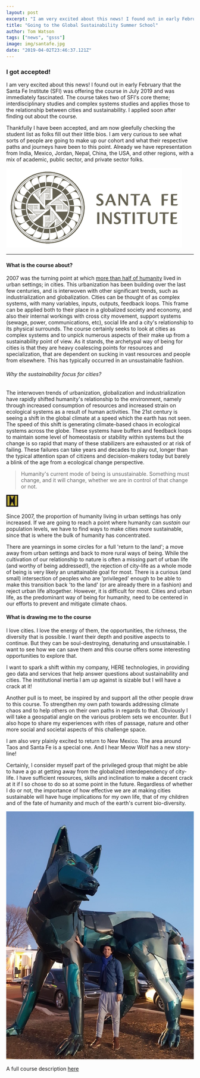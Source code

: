 ```yaml
---
layout: post
excerpt: "I am very excited about this news! I found out in early February that the Santa Fe Institute (SFI) was offering the course in July 2019 and was immediately fascinated."
title: "Going to the Global Sustainability Summer School"
author: Tom Watson
tags: ["news", "gsss"]
image: img/santafe.jpg
date: "2019-04-02T23:46:37.121Z"
---
```


### I got accepted!

I am very excited about this news! I found out in early February that the Santa Fe Institute (SFI) was offering the course in July 2019 and was immediately fascinated. The course takes two of SFI's core theme; interdisciplinary studies and complex systems studies and applies those to the relationship between cities and sustainability. I applied soon after finding out about the course.

Thankfully I have been accepted, and am now gleefully checking the student list as folks fill out their little bios. I am very curious to see what sorts of people are going to make up our cohort and what their respective paths and journeys have been to this point. Already we have representation from India, Mexico, Jordan, Nepal, China, the USA, and other regions, with a mix of academic, public sector, and private sector folks.

![break](img/SFI_logo.png)

---

#### What is the course about?

2007 was the turning point at which [more than half of humanity](https://theconversation.com/the-worlds-urban-population-is-growing-so-how-can-cities-plan-for-migrants-49931) lived in urban settings; in cities. This urbanization has been building over the last few centuries, and is interwoven with other significant trends, such as industrialization and globalization. Cities can be thought of as complex systems, with many variables, inputs, outputs, feedback loops. This frame can be applied both to their place in a globalized society and economy, and also their internal workings with cross city movement, support systems (sewage, power, communications, etc), social life and a city's relationship to its physical surrounds. The course certainly seeks to look at cities as complex systems and to unpick numerous aspects of their make up from a sustainability point of view. As it stands, the archetypal way of being for cities is that they are heavy coalescing points for resources and specialization, that are dependent on sucking in vast resources and people from elsewhere. This has typically occurred in an unsustainable fashion.

###### Why the sustainability focus for cities?

The interwoven trends of urbanization, globalization and industrialization have rapidly shifted humanity's relationship to the environment, namely through increased consumption of resources and increased strain on ecological systems as a result of human activities. The 21st century is seeing a shift in the global climate at a speed which the earth has not seen. The speed of this shift is generating climate-based chaos in ecological systems across the globe. These systems have buffers and feedback loops to maintain some level of homeostasis or stability within systems but the change is so rapid that many of these stabilizers are exhausted or at risk of failing. These failures can take years and decades to play out, longer than the typical attention span of citizens and decision-makers today but barely a blink of the age from a ecological change perspective. 

> Humanity's current mode of being is unsustainable. Something must change, and it will change, whether we are in control of that change or not.

![break](img/icon.jpg)

Since 2007, the proportion of humanity living in urban settings has only increased. If we are going to reach a point where humanity can *sustain* our population levels, we have to find ways to make cities more sustainable, since that is where the bulk of humanity has concentrated.

There are yearnings in some circles for a full 'return to the land'; a move away from urban settings and back to more rural ways of being. While the cultivation of our relationship to nature is often a missing part of urban life (and worthy of being addressed!), the rejection of city-life as a whole mode of being is very likely an unattainable goal for most. There is a curious (and small) intersection of peoples who are 'privileged' enough to be able to make this transition back 'to the land' (or are already there in a fashion) and reject urban life altogether. However, it is difficult for most. Cities and urban life, as the predominant way of being for humanity, need to be centered in our efforts to prevent and mitigate climate chaos.

#### What is drawing me to the course

I love cities. I love the energy of them, the opportunities, the richness, the diversity that is possible. I want their depth and positive aspects to continue. But they can be soul-destroying, denaturing and unsustainable. I want to see how we can save them and this course offers some interesting opportunities to explore that.

I want to spark a shift within my company, HERE technologies, in providing geo data and services that help answer questions about sustainability and cities. The institutional inertia I am up against is sizable but I will have a crack at it!

Another pull is to meet, be inspired by and support all the other people draw to this course. To strengthen my own path towards addressing climate chaos and to help others on their own paths in regards to that. Obviously I will take a geospatial angle on the various problem sets we encounter. But I also hope to share my experiences with rites of passage, nature and other more social and societal aspects of this challenge space.

I am also very plainly excited to return to New Mexico. The area around Taos and Santa Fe is a special one. And I hear Meow Wolf has a new story-line!

Certainly, I consider myself part of the privileged group that might be able to have a go at getting away from the globalized interdependency of city-life. I have sufficient resources, skills and inclination to make a decent crack at it if I so chose to do so at some point in the future. Regardless of whether I do or not, the importance of how effective we are at making cities sustainable will have huge implications for my own life, that of my children and of the fate of humanity and much of the earth's current bio-diversity.

![meow wolf!](img/meowwolf.jpg)

A full course description [here](https://www.santafe.edu/engage/learn/schools/global-sustainability-summer-school)
